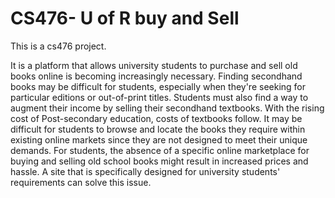 # CS476- U of R buy and Sell

This is a cs476 project.

It is a platform that allows university students to purchase and sell old books online is becoming increasingly necessary. Finding secondhand books may be difficult for students, especially when they're seeking for particular editions or out-of-print titles. Students must also find a way to augment their income by selling their secondhand textbooks.
With the rising cost of Post-secondary education, costs of textbooks follow. It may be difficult for students to browse and locate the books they require within existing online markets since they are not designed to meet their unique demands. For students, the absence of a specific online marketplace for buying and selling old school books might result in increased prices and hassle. A site that is specifically designed for university students' requirements can solve this issue.

